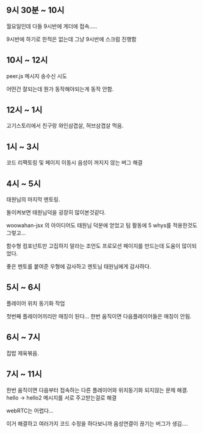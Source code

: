 ## 9시 30분 ~ 10시

월요일인데 다들 9시반에 게더에 접속.....

9시반에 하기로 한적은 없는데 그냥 9시반에 스크럼 진행함

## 10시 ~ 12시

peer.js 메시지 송수신 시도

어떤건 잘되는데 뭔가 동작해야되는게 동작 안함.

## 12시 ~ 1시

고기스토리에서 친구랑 와인삼겹살, 허브삼겹살 먹음.

## 1시 ~ 3시

코드 리팩토링 및 페이지 이동시 음성이 꺼지지 않는 버그 해결

## 4시 ~ 5시

태원님의 마지막 멘토링.

돌이켜보면 태원님덕을 굉장히 많이본것같다.

woowahan-jsx 의 아이디어도 태원님 덕분에 얻었고 팀 활동에 5 whys를 적용한것도 그렇고...

함수형 컴포넌트만 고집하지 말라는 조언도 프로모션 페이지를 만드는데 도움이 많이되었다.

좋은 멘토를 붙여준 우형에 감사하고 멘토님 태원님에게 감사하다.

## 5시 ~ 6시

플레이어 위치 동기화 작업

첫번째 플레이어끼리만 매칭이 된다... 한번 움직이면 다음플레이어들은 매칭이 안됨.

## 6시 ~ 7시

집밥 제육볶음.

## 7시 ~ 11시

한번 움직이면 다음부터 접속하는 다른 플레이어와 위치동기화 되지않는 문제 해결.
hello → hello2 메시지를 서로 주고받는걸로 해결

webRTC는 어렵다...

이거 해결하고 여러가지 코드 수정을 하다보니까 음성연결이 끊기는 버그가 생김....
